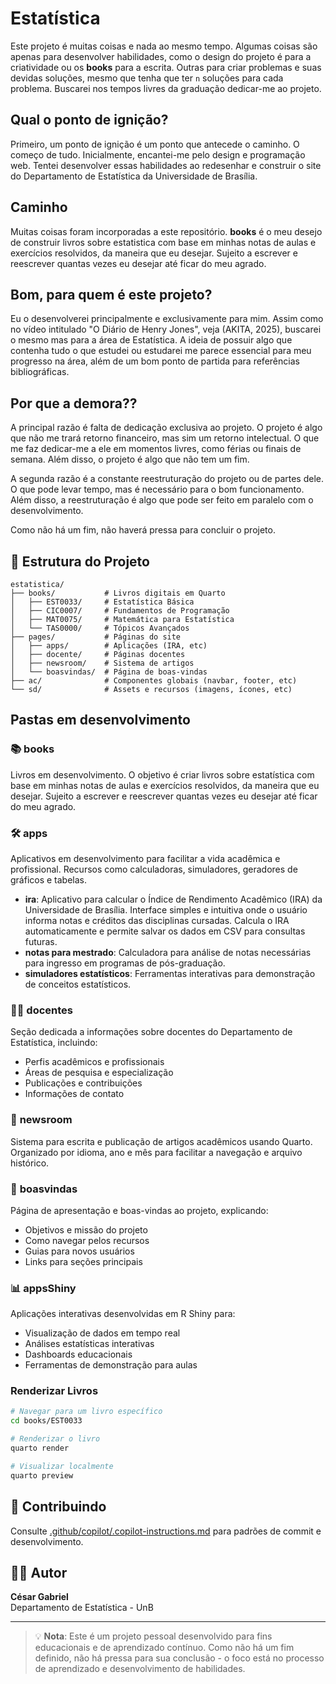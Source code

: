 # Estatística

Este projeto é muitas coisas e nada ao mesmo tempo. Algumas coisas são apenas para desenvolver habilidades, como o design do projeto é para a criatividade ou os **books** para a escrita. Outras para criar problemas e suas devidas soluções, mesmo que tenha que ter `n` soluções para cada problema. Buscarei nos tempos livres da graduação dedicar-me ao projeto.

## Qual o ponto de ignição?
Primeiro, um ponto de ignição é um ponto que antecede o caminho. O começo de tudo.
Inicialmente, encantei-me pelo design e programação web. Tentei desenvolver essas habilidades ao redesenhar e construir o site do Departamento de Estatística da Universidade de Brasília.

## Caminho

Muitas coisas foram incorporadas a este repositório. **books** é o meu desejo de construir livros sobre estatistica com base em minhas notas de aulas e exercícios resolvidos, da maneira que eu desejar. Sujeito a escrever e reescrever quantas vezes eu desejar até ficar do meu agrado.

## Bom, para quem é este projeto?
Eu o desenvolverei principalmente e exclusivamente para mim. Assim como no vídeo intitulado "O Diário de Henry Jones", veja (AKITA, 2025), buscarei o mesmo mas para a área de Estatística. A ideia de possuir algo que contenha tudo o que estudei ou estudarei me parece essencial para meu progresso na área, além de um bom ponto de partida para referências bibliográficas.

## Por que a demora??
A principal razão é falta de dedicação exclusiva ao projeto. O projeto é algo que não me trará retorno financeiro, mas sim um retorno intelectual. O que me faz dedicar-me a ele em momentos livres, como férias ou finais de semana. Além disso, o projeto é algo que não tem um fim.

A segunda razão é a constante reestruturação do projeto ou de partes dele. O que pode levar tempo, mas é necessário para o bom funcionamento. Além disso, a reestruturação é algo que pode ser feito em paralelo com o desenvolvimento.

Como não há um fim, não haverá pressa para concluir o projeto.

## 📁 Estrutura do Projeto

```
estatistica/
├── books/           # Livros digitais em Quarto
│   ├── EST0033/     # Estatística Básica
│   ├── CIC0007/     # Fundamentos de Programação
│   ├── MAT0075/     # Matemática para Estatística
│   └── TAS0000/     # Tópicos Avançados
├── pages/           # Páginas do site
│   ├── apps/        # Aplicações (IRA, etc)
│   ├── docente/     # Páginas docentes
│   ├── newsroom/    # Sistema de artigos
│   └── boasvindas/  # Página de boas-vindas
├── ac/              # Componentes globais (navbar, footer, etc)
└── sd/              # Assets e recursos (imagens, ícones, etc)
```

## Pastas em desenvolvimento

### 📚 **books**
Livros em desenvolvimento. O objetivo é criar livros sobre estatística com base em minhas notas de aulas e exercícios resolvidos, da maneira que eu desejar. Sujeito a escrever e reescrever quantas vezes eu desejar até ficar do meu agrado. 

### 🛠️ **apps** 
Aplicativos em desenvolvimento para facilitar a vida acadêmica e profissional. Recursos como calculadoras, simuladores, geradores de gráficos e tabelas.

- **ira**: Aplicativo para calcular o Índice de Rendimento Acadêmico (IRA) da Universidade de Brasília. Interface simples e intuitiva onde o usuário informa notas e créditos das disciplinas cursadas. Calcula o IRA automaticamente e permite salvar os dados em CSV para consultas futuras.
- **notas para mestrado**: Calculadora para análise de notas necessárias para ingresso em programas de pós-graduação.
- **simuladores estatísticos**: Ferramentas interativas para demonstração de conceitos estatísticos.

### 👨‍🏫 **docentes**
Seção dedicada a informações sobre docentes do Departamento de Estatística, incluindo:
- Perfis acadêmicos e profissionais
- Áreas de pesquisa e especialização
- Publicações e contribuições
- Informações de contato

### 📰 **newsroom**
Sistema para escrita e publicação de artigos acadêmicos usando Quarto. Organizado por idioma, ano e mês para facilitar a navegação e arquivo histórico.

### 🎉 **boasvindas**
Página de apresentação e boas-vindas ao projeto, explicando:
- Objetivos e missão do projeto
- Como navegar pelos recursos
- Guias para novos usuários
- Links para seções principais

### 📊 **appsShiny**
Aplicações interativas desenvolvidas em R Shiny para:
- Visualização de dados em tempo real
- Análises estatísticas interativas
- Dashboards educacionais
- Ferramentas de demonstração para aulas


### Renderizar Livros
```bash
# Navegar para um livro específico
cd books/EST0033

# Renderizar o livro
quarto render

# Visualizar localmente
quarto preview
```

## 🤝 Contribuindo

Consulte [.github/copilot/.copilot-instructions.md](.github/copilot/.copilot-instructions.md) para padrões de commit e desenvolvimento.

## 👨‍🏫 Autor

**César Gabriel**  
Departamento de Estatística - UnB

---

> 💡 **Nota**: Este é um projeto pessoal desenvolvido para fins educacionais e de aprendizado contínuo. Como não há um fim definido, não há pressa para sua conclusão - o foco está no processo de aprendizado e desenvolvimento de habilidades.
